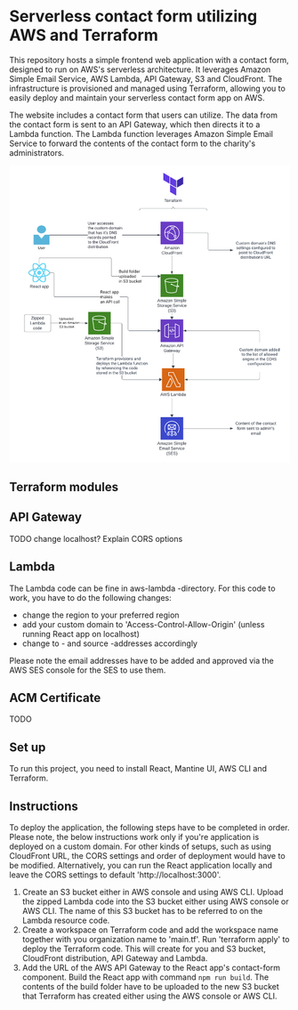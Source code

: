 # Serverless contact form utilizing AWS and Terraform

This repository hosts a simple frontend web application with a contact form, designed to run on AWS's serverless architecture. It leverages Amazon Simple Email Service, AWS Lambda, API Gateway, S3 and CloudFront. The infrastructure is provisioned and managed using Terraform, allowing you to easily deploy and maintain your serverless contact form app on AWS.

The website includes a contact form that users can utilize. The data from the contact form is sent to an API Gateway, which then directs it to a Lambda function. The Lambda function leverages Amazon Simple Email Service to forward the contents of the contact form to the charity's administrators.

![diagram](assets/diagram.png)

## Terraform modules

## API Gateway

TODO change localhost? Explain CORS options

## Lambda

The Lambda code can be fine in aws-lambda -directory. For this code to work, you have to do the following changes:
- change the region to your preferred region
- add your custom domain to 'Access-Control-Allow-Origin' (unless running React app on localhost)
- change to - and source -addresses accordingly

Please note the email addresses have to be added and approved via the AWS SES console for the SES to use them.

## ACM Certificate

TODO  

## Set up

To run this project, you need to install React, Mantine UI, AWS CLI and Terraform.

## Instructions

To deploy the application, the following steps have to be completed in order. Please note, the below instructions work only if you're application is deployed on a custom domain. For other kinds of setups, such as using CloudFront URL, the CORS settings and order of deployment would have to be modified. Alternatively, you can run the React application locally and leave the CORS settings to default 'http://localhost:3000'.

1. Create an S3 bucket either in AWS console and using AWS CLI. Upload the zipped Lambda code into the S3 bucket either using AWS console or AWS CLI. The name of this S3 bucket has to be referred to on the Lambda resource code. 
2. Create a workspace on Terraform code and add the workspace name together with you organization name to 'main.tf'. Run 'terraform apply' to deploy the Terraform code. This will create for you and S3 bucket, CloudFront distribution, API Gateway and Lambda.
3. Add the URL of the AWS API Gateway to the React app's contact-form component. Build the React app with command ``npm run build``. The contents of the build folder have to be uploaded to the new S3 bucket that Terraform has created either using the AWS console or AWS CLI. 

